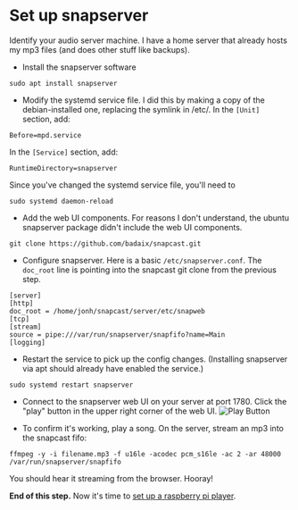 # Set up snapserver

Identify your audio server machine. I have a home server that
already hosts my mp3 files (and does other stuff like backups).

* Install the snapserver software
```
sudo apt install snapserver
```

* Modify the systemd service file.
I did this by making a copy of the debian-installed one, replacing
the symlink in /etc/. In the `[Unit]` section, add:
```
Before=mpd.service
```

In the `[Service]` section, add:
```
RuntimeDirectory=snapserver
```

Since you've changed the systemd service file, you'll need to
```
sudo systemd daemon-reload
```

* Add the web UI components. For reasons I don't understand, the ubuntu
snapserver package didn't include the web UI components.
```
git clone https://github.com/badaix/snapcast.git
```

* Configure snapserver. Here is a basic `/etc/snapserver.conf`. The
`doc_root` line is pointing into the snapcast git clone from the previous
step.
```
[server]
[http]
doc_root = /home/jonh/snapcast/server/etc/snapweb
[tcp]
[stream]
source = pipe:///var/run/snapserver/snapfifo?name=Main
[logging]
```

* Restart the service to pick up the config changes. (Installing snapserver via
apt should already have enabled the service.)
```
sudo systemd restart snapserver
```

* Connect to the snapserver web UI on your server at port 1780.
Click the "play" button in the upper right corner of the web UI.
![Play Button](assets/snapcast-pay-icon.png)

* To confirm it's working, play a song. On the server, stream an mp3 into the snapcast fifo:
```
ffmpeg -y -i filename.mp3 -f u16le -acodec pcm_s16le -ac 2 -ar 48000 /var/run/snapserver/snapfifo
```
You should hear it streaming from the browser. Hooray!

**End of this step.**
Now it's time to [set up a raspberry pi player](./snapclient.md).
